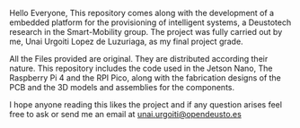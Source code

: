 Hello Everyone,
This repository comes along with the development of a embedded platform for the provisioning of intelligent systems, a Deustotech research in the Smart-Mobility group.
The project was fully carried out by me, Unai Urgoiti Lopez de Luzuriaga, as my final project grade.

All the Files provided are original. They are distributed according their nature.
This repository includes the code used in the Jetson Nano, The Raspberry Pi 4 and the RPI Pico, along with the fabrication designs of the PCB and the 3D models and assemblies for the components.

I hope anyone reading this likes the project and if any question arises feel free to ask or send me an email at unai.urgoiti@opendeusto.es
